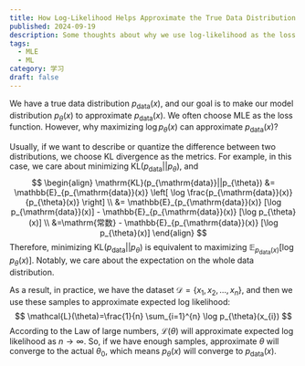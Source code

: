 ```yaml
---
title: How Log-Likelihood Helps Approximate the True Data Distribution
published: 2024-09-19
description: Some thoughts about why we use log-likelihood as the loss function when we approximate the true data distribution.
tags:
  - MLE
  - ML
category: 学习
draft: false
---
```

We have a true data distribution $p_{\mathrm{data}}(x)$, and our goal is to make our model distribution $p_{\theta}(x)$ to approximate $p_{\mathrm{data}}(x)$. We often choose MLE as the loss function. However, why maximizing $\log p_{\theta}(x)$ can approximate $p_{\mathrm{data}}(x)$?

Usually, if we want to describe or quantize the difference between two distributions, we choose KL divergence as the metrics. For example, in this case, we care about minimizing $\mathrm{KL}(p_{\mathrm{data}}||p_{\theta})$, and
$$
\begin{align}
\mathrm{KL}(p_{\mathrm{data}}||p_{\theta}) &= \mathbb{E}_{p_{\mathrm{data}}(x)} \left[ \log \frac{p_{\mathrm{data}}(x)}{p_{\theta}(x)} \right] \\
&= \mathbb{E}_{p_{\mathrm{data}}(x)} [\log p_{\mathrm{data}}(x)] - \mathbb{E}_{p_{\mathrm{data}}(x)} [\log p_{\theta}(x)] \\
&=\mathrm{常数} - \mathbb{E}_{p_{\mathrm{data}}(x)} [\log p_{\theta}(x)]
\end{align}
$$
Therefore, minimizing $\mathrm{KL}(p_{\mathrm{data}}||p_{\theta})$ is equivalent to maximizing $\mathbb{E}_{p_{\mathrm{data}}(x)} [\log p_{\theta}(x)]$. Notably, we care about the expectation on the whole data distribution.

As a result, in practice, we have the dataset $\mathcal{D}=\{ x_{1},x_{2},\dots,x_{n} \}$, and then we use these samples to approximate expected log likelihood:
$$
\mathcal{L}(\theta)=\frac{1}{n} \sum_{i=1}^{n} \log p_{\theta}(x_{i})
$$
According to the Law of large numbers, $\mathcal{L}(\theta)$ will approximate expected log likelihood as $n\to \infty$. So, if we have enough samples, approximate $\theta$ will converge to the actual $\theta_{0}$, which means $p_{\theta}(x)$ will converge to $p_{\mathrm{data}}(x)$.

